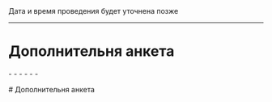 <script src="https://cdnjs.cloudflare.com/ajax/libs/jquery/3.3.1/jquery.min.js"> </script></head><body>Дата и время проведения будет уточнена позже
--------------------------------------------

Дополнительня анкета
====================

<div class="yforms_page" data-form="7"></div><script src="https://code.jquery.com/jquery-3.2.1.min.js"></script><script src="http://api.yforms.info/js/form_page.js"></script>- - - - - -

\# Дополнительня анкета <div class="yforms_page" data-form="8"></div><script src="https://code.jquery.com/jquery-3.2.1.min.js"></script><script src="http://api.yforms.info/js/form_page.js"></script>
